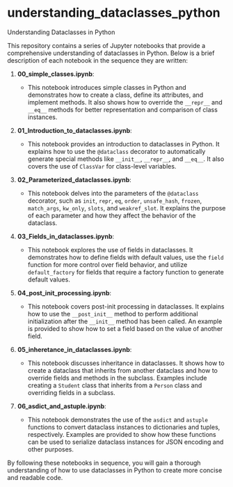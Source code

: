 # understanding_dataclasses_python
Understanding Dataclasses in Python

This repository contains a series of Jupyter notebooks that provide a comprehensive understanding of dataclasses in Python. Below is a brief description of each notebook in the sequence they are written:

1. **00_simple_classes.ipynb**:
   - This notebook introduces simple classes in Python and demonstrates how to create a class, define its attributes, and implement methods. It also shows how to override the `__repr__` and `__eq__` methods for better representation and comparison of class instances.

2. **01_Introduction_to_dataclasses.ipynb**:
   - This notebook provides an introduction to dataclasses in Python. It explains how to use the `@dataclass` decorator to automatically generate special methods like `__init__`, `__repr__`, and `__eq__`. It also covers the use of `ClassVar` for class-level variables.

3. **02_Parameterized_dataclasses.ipynb**:
   - This notebook delves into the parameters of the `@dataclass` decorator, such as `init`, `repr`, `eq`, `order`, `unsafe_hash`, `frozen`, `match_args`, `kw_only`, `slots`, and `weakref_slot`. It explains the purpose of each parameter and how they affect the behavior of the dataclass.

4. **03_Fields_in_dataclasses.ipynb**:
   - This notebook explores the use of fields in dataclasses. It demonstrates how to define fields with default values, use the `field` function for more control over field behavior, and utilize `default_factory` for fields that require a factory function to generate default values.

5. **04_post_init_processing.ipynb**:
   - This notebook covers post-init processing in dataclasses. It explains how to use the `__post_init__` method to perform additional initialization after the `__init__` method has been called. An example is provided to show how to set a field based on the value of another field.

6. **05_inheretance_in_dataclasses.ipynb**:
   - This notebook discusses inheritance in dataclasses. It shows how to create a dataclass that inherits from another dataclass and how to override fields and methods in the subclass. Examples include creating a `Student` class that inherits from a `Person` class and overriding fields in a subclass.

7. **06_asdict_and_astuple.ipynb**:
   - This notebook demonstrates the use of the `asdict` and `astuple` functions to convert dataclass instances to dictionaries and tuples, respectively. Examples are provided to show how these functions can be used to serialize dataclass instances for JSON encoding and other purposes.

By following these notebooks in sequence, you will gain a thorough understanding of how to use dataclasses in Python to create more concise and readable code.